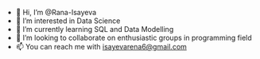 - 👋 Hi, I’m @Rana-Isayeva
- 👀 I’m interested in Data Science
- 🌱 I’m currently learning SQL and Data Modelling
- 💞️ I’m looking to collaborate on enthusiastic groups in programming field
- 📫 You can reach me with isayevarena6@gmail.com 

<!---
Rana-Isayeva/Rana-Isayeva is a ✨ special ✨ repository because its `README.md` (this file) appears on your GitHub profile.
You can click the Preview link to take a look at your changes.
--->
